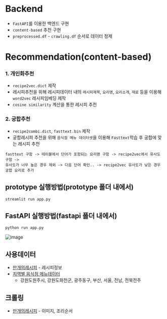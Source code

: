 # Backend
- `FastAPI`를 이용한 백엔드 구현
- `content-based` 추천 구현
- `preprocessed.df` - `crawling.df` 순서로 데이터 정제

# Recommendation(content-based)
### 1. 개인화추천 
- `recipe2vec.dict` 제작
- 레시피추천을 위해 레시피데이터 내의 `레시피제목`, `요리명`, `요리소개`, `재료` 등을 이용해 `word2vec` 레시피임베딩 제작
- `cosine similarity` 계산을 통한 레시피 추천

### 2. 궁합추천
- `recipe2combi.dict`, `fasttext.bin` 제작
- 궁합레시피 추천을 위해 `음식점 메뉴 데이터셋`을 이용해 `Fasttext`학습 후 궁합에 맞는 레시피 추천
```
fasttext 구함 -> 테이블에서 단어가 포함되는 요리명 구함 -> recipe2vec에서 유사도 구함 ->
유사도가 너무 높은 경우 제외 -> 다음 단어 확인.. -> recipe2vec 유사도가 낮은 경우 궁합 요리로 추가
```

## prototype 실행방법(prototype 폴더 내에서)
```
streamlit run app.py
```


## FastAPI 실행방법(fastapi 폴더 내에서)
```
python run app.py
```
![image](https://user-images.githubusercontent.com/57215124/175384495-c821f534-a791-45ff-9fcd-087642536c34.png)


## 사용데이터
- [만개의레시피](https://kadx.co.kr/product/detail/0c5ec800-4fc2-11eb-8b6e-e776ccea3964) - 레시피정보
- [지역별 음식점 메뉴데이터](https://www.data.go.kr/tcs/dss/selectDataSetList.do?dType=FILE&keyword=%EB%A9%94%EB%89%B4&detailKeyword=&publicDataPk=&recmSe=&detailText=&relatedKeyword=&commaNotInData=&commaAndData=&commaOrData=&must_not=&tabId=&dataSetCoreTf=&coreDataNm=&sort=&relRadio=&orgFullName=&orgFilter=&org=&orgSearch=&currentPage=3&perPage=10&brm=%EC%8B%9D%ED%92%88%EA%B1%B4%EA%B0%95&instt=&svcType=&kwrdArray=&extsn=CSV&coreDataNmArray=&pblonsipScopeCode=)
    - 강원도원주시, 강원도화천군, 광주동구, 부산, 서울, 전남, 전북전주

## 크롤링
- [만개의레시피](https://www.10000recipe.com/index.html) - 이미지, 조리순서
